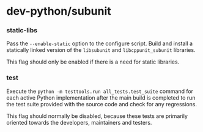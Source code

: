# dev-python/subunit

### static-libs
Pass the `--enable-static` option to the configure script. Build and install a statically linked version of the `libsubunit` and `libcppunit_subunit` libraries.

This flag should only be enabled if there is a need for static libraries.

### test
Execute the `python -m testtools.run all_tests.test_suite` command for each active Python implementation after the main build is completed to run the test suite provided with the source code and check for any regressions.

This flag should normally be disabled, because these tests are primarily oriented towards the developers, maintainers and testers.
